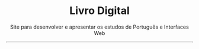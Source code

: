 <h1 align="center">Livro Digital</h1>
<p align="center">Site para desenvolver e apresentar os estudos de Português e Interfaces Web</p>
<img scr="https://i.imgur.com/p5lo2Y8.png" height="5px" width="1000px">
